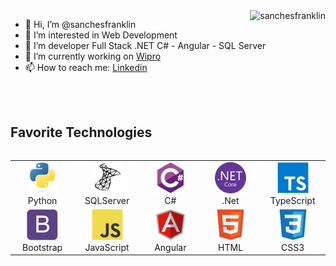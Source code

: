 <a href="#title">
<img align="right" src="https://github-readme-stats.vercel.app/api?username=sanchesfranklin&show_icons=true&locale=en" alt="sanchesfranklin" />
</a>

- 👋 Hi, I’m @sanchesfranklin
- 👀 I’m interested in Web Development
- 🌱 I’m developer Full Stack .NET C# - Angular - SQL Server
- 🔭 I’m currently working on <a target="_blank" href="https://www.wipro.com/pt-BR/overview/">Wipro</a>
- 📫 How to reach me: <a target="_blank"  href="https://www.linkedin.com/in/sanches-franklin/">Linkedin</a>

<br>
<br>

## Favorite Technologies

<a align="left">
<table align="left">
    <tr>
        <td align="center" width="100">
            <img src="img/python-original.svg" width="50" height="50" alt="Python" />
            <br>Python
        </td>
        <td align="center" width="100">
            <img src="img/microsoftsqlserver-plain.svg" width="50" height="50" alt="SQLServer" />
            <br>SQLServer
        </td>
        <td align="center" width="100">
            <img src="img/csharp-original.svg" width="50" height="50" alt="C#" />
            <br>C#
        </td>
        <td align="center" width="100">
        <img src="img/dotnetcore-original.svg" width="50" height="50" alt=".Net" />
          <br>.Net
      </td>
      <td align="center" width="100">
            <img src="img/typescript-original.svg" width="50" height="50" alt="C#" />
            <br>TypeScript
        </td>
      <tr>
        <td align="center" width="100">
              <img src="img/bootstrap-plain.svg" width="50" height="50" alt="Bootstrap" />
          <br>Bootstrap
      </td>
      <td align="center" width="100">
        <img src="img/javascript-original.svg" width="50" height="50" alt="JavaScript" />
        <br>JavaScript
      </td>
      <td align="center" width="100">
        <img src="img/angularjs-original.svg" width="50" height="50" alt="JavaScript" />
        <br>Angular
      </td>
      <td align="center" width="100">
        <img src="img/html5-original.svg" width="50" height="50" alt="Html5" />
        <br>HTML
      </td>
      <td align="center" width="100">
        <img src="img/css3-original.svg" width="50" height="50" alt="Css3" />
        <br>CSS3
      </td>
      </tr>
    </tr>
</table>
</a>

<!---
sanchesfranklin/sanchesfranklin is a ✨ special ✨ repository because its `README.md` (this file) appears on your GitHub profile.
You can click the Preview link to take a look at your changes.
--->
